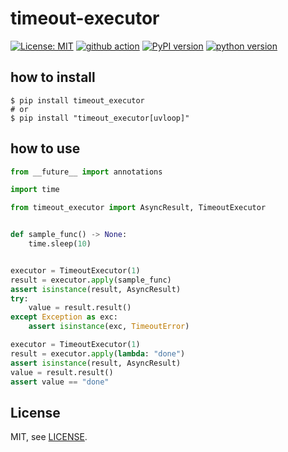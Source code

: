 # timeout-executor

[![License: MIT](https://img.shields.io/badge/License-MIT-yellow.svg)](https://opensource.org/licenses/MIT)
[![github action](https://github.com/phi-friday/timeout-executor/actions/workflows/check.yaml/badge.svg?event=push&branch=dev)](#)
[![PyPI version](https://badge.fury.io/py/timeout-executor.svg)](https://badge.fury.io/py/timeout-executor)
[![python version](https://img.shields.io/pypi/pyversions/timeout_executor.svg)](#)

## how to install
```shell
$ pip install timeout_executor
# or
$ pip install "timeout_executor[uvloop]"
```

## how to use
```python
from __future__ import annotations

import time

from timeout_executor import AsyncResult, TimeoutExecutor


def sample_func() -> None:
    time.sleep(10)


executor = TimeoutExecutor(1)
result = executor.apply(sample_func)
assert isinstance(result, AsyncResult)
try:
    value = result.result()
except Exception as exc:
    assert isinstance(exc, TimeoutError)

executor = TimeoutExecutor(1)
result = executor.apply(lambda: "done")
assert isinstance(result, AsyncResult)
value = result.result()
assert value == "done"
```

## License

MIT, see [LICENSE](https://github.com/phi-friday/timeout-executor/blob/main/LICENSE).